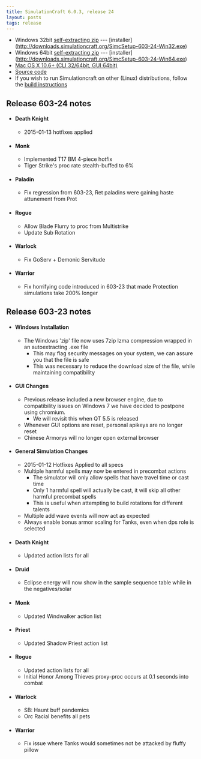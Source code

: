 ```yaml
---
title: SimulationCraft 6.0.3, release 24
layout: posts
tags: release
---
```

* Windows 32bit [self-extracting zip](http://downloads.simulationcraft.org/simc-603-24-win32.exe) ---  [installer] (http://downloads.simulationcraft.org/SimcSetup-603-24-Win32.exe)
* Windows 64bit [self-extracting zip](http://downloads.simulationcraft.org/simc-603-24-win64.exe) ---  [installer] (http://downloads.simulationcraft.org/SimcSetup-603-24-Win64.exe)
* [Mac OS X 10.6+ (CLI 32/64bit, GUI 64bit)](http://downloads.simulationcraft.org/simc-603-24-osx-x86.dmg)
* [Source code](http://downloads.simulationcraft.org/simc-603-24-source.zip)
* If you wish to run Simulationcraft on other (Linux) distributions, follow the [build instructions](http://code.google.com/p/simulationcraft/wiki/HowToBuild)
## Release 603-24 notes
* #### Death Knight
  * 2015-01-13 hotfixes applied
* #### Monk
  * Implemented T17 BM 4-piece hotfix
  * Tiger Strike's proc rate stealth-buffed to 6%
* #### Paladin
  * Fix regression from 603-23, Ret paladins were gaining haste attunement from Prot
* #### Rogue
  * Allow Blade Flurry to proc from Multistrike
  * Update Sub Rotation
* #### Warlock
  * Fix GoServ + Demonic Servitude
* #### Warrior
  * Fix horrifying code introduced in 603-23 that made Protection simulations take 200% longer
  
## Release 603-23 notes
* #### Windows Installation
  * The Windows 'zip' file now uses 7zip lzma compression wrapped in an autoextracting .exe file
    * This may flag security messages on your system, we can assure you that the file is safe
    * This was necessary to reduce the download size of the file, while maintaining compatibility
* #### GUI Changes
  * Previous release included a new browser engine, due to compatibility issues on Windows 7 we have decided to postpone using chromium.
    * We will revisit this when QT 5.5 is released
  * Whenever GUI options are reset, personal apikeys are no longer reset
  * Chinese Armorys will no longer open external browser
* #### General Simulation Changes
  * 2015-01-12 Hotfixes Applied to all specs
  * Multiple harmful spells may now be entered in precombat actions
    * The simulator will only allow spells that have travel time or cast time
    * Only 1 harmful spell will actually be cast, it will skip all other harmful precombat spells
    * This is useful when attempting to build rotations for different talents
  * Multiple add wave events will now act as expected
  * Always enable bonus armor scaling for Tanks, even when dps role is selected
* #### Death Knight
  * Updated action lists for all
* #### Druid
  * Eclipse energy will now show in the sample sequence table while in the negatives/solar
* #### Monk
  * Updated Windwalker action list
* #### Priest
  * Updated Shadow Priest action list
* #### Rogue
  * Updated action lists for all
  * Initial Honor Among Thieves proxy-proc occurs at 0.1 seconds into combat
* #### Warlock
  * SB: Haunt buff pandemics
  * Orc Racial benefits all pets
* #### Warrior
  * Fix issue where Tanks would sometimes not be attacked by fluffy pillow